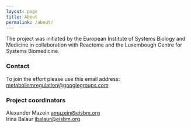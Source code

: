 ```yaml
---
layout: page
title: About
permalink: /about/
---
```


The project was initiated by the European Institute of Systems Biology and Medicine in collaboration with Reactome and the Luxembough Centre for Systems Biomedicine.

### Contact

To join the effort please use this email address:<br />
[metabolismregulation@googlegroups.com](mailto:metabolismregulation@googlegroups.com)

### Project coordinators

Alexander Mazein [amazein@eisbm.org](mailto:amazein@eisbm.org)<br />
Irina Balaur [ibalaur@eisbm.org](mailto:ibalaur@eisbm.org)
